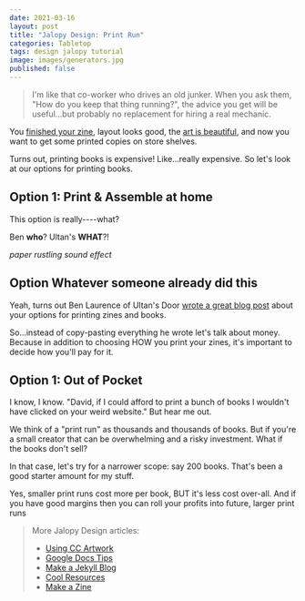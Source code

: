```yaml
---
date: 2021-03-16
layout: post
title: "Jalopy Design: Print Run"
categories: Tabletop
tags: design jalopy tutorial
image: images/generators.jpg
published: false
---
```


> I'm like that co-worker who drives an old junker. When you ask them, "How do you keep that thing running?", the advice you get will be useful...but probably no replacement for hiring a real mechanic.

You [finished your zine](/david/2019/11/JalopyZine), layout looks good, the [art is beautiful](/david/2019/08/JalopyResources), and now you want to get some printed copies on store shelves.

Turns out, printing books is expensive! Like...really expensive. So let's look at our options for printing books.

## Option 1: Print & Assemble at home

This option is really----what?

Ben **who**? Ultan's **WHAT**?!

_paper rustling sound effect_

## Option Whatever someone already did this

Yeah, turns out Ben Laurence of Ultan's Door [wrote a great blog post](http://maziriansgarden.blogspot.com/2020/01/so-you-want-to-make-zine-printing.html) about your options for printing zines and books. 

So...instead of copy-pasting everything he wrote let's talk about money. Because in addition to choosing HOW you print your zines, it's important to decide how you'll pay for it.

## Option 1: Out of Pocket

I know, I know. "David, if I could afford to print a bunch of books I wouldn't have clicked on your weird website." But hear me out.

We think of a "print run" as thousands and thousands of books. But if you're a small creator that can be overwhelming and a risky investment. What if the books don't sell?

In that case, let's try for a narrower scope: say 200 books. That's been a good starter amount for my stuff.

Yes, smaller print runs cost more per book, BUT it's less cost over-all. And if you have good margins then you can roll your profits into future, larger print runs


> More Jalopy Design articles:
> - [Using CC Artwork](/david/2017/10/CC-artwork-banner)
> - [Google Docs Tips](/david/2017/10/jalopy-design)
> - [Make a Jekyll Blog](/david/2018/10/howto-markdown-blog)
> - [Cool Resources](/david/2019/08/JalopyResources)
> - [Make a Zine](/david/2019/11/JalopyZine)
